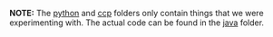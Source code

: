 **NOTE:** The [python](https://github.com/ipat81/indepedent_study/tree/master/matrices/python) and [ccp](https://github.com/ipat81/indepedent_study/tree/master/matrices/cpp) folders only contain things that we were experimenting with. The actual code can be found in the [java](https://github.com/ipat81/indepedent_study/tree/master/matrices/java/MakeMatrices) folder.